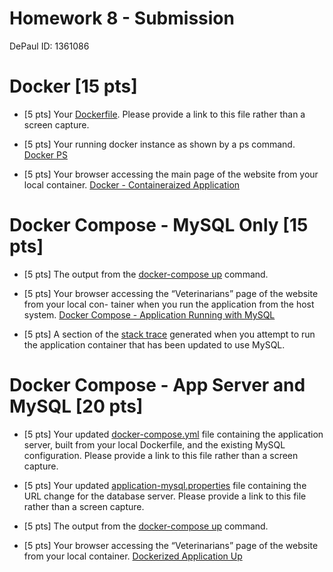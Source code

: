 # Homework 8 - Submission 
DePaul ID: 1361086

# Docker [15 pts]

- [5 pts] Your [Dockerfile](Dockerfile). Please provide a link to this file rather than a screen capture. 

- [5 pts] Your running docker instance as shown by a ps command.
[Docker PS](images/docker_ps.PNG)

- [5 pts] Your browser accessing the main page of the website from your local container.
[Docker - Containeraized Application](images/docker_webpage.PNG)

# Docker Compose - MySQL Only [15 pts]

- [5 pts] The output from the [docker-compose up](hw8_outputs/mysql_docker-compose_up.txt) command.

- [5 pts] Your browser accessing the “Veterinarians” page of the website from your local con-
tainer when you run the application from the host system.
[Docker Compose - Application Running with MySQL](images/mysql_application_up.PNG)

- [5 pts] A section of the [stack trace](hw8_outputs/mysql_docker_run_exception.txt) generated when you attempt to run the application container that has been updated to use MySQL.

# Docker Compose - App Server and MySQL [20 pts]

- [5 pts] Your updated [docker-compose.yml](docker-compose.yml) file containing the application server, built from your local Dockerfile, and the existing MySQL configuration. Please provide a link to this file rather than a screen capture.

- [5 pts] Your updated [application-mysql.properties](src/main/resources/application-mysql.properties) file containing the URL change for the database server. Please provide a link to this file rather than a screen capture.

- [5 pts] The output from the [docker-compose up](hw8_outputs/docker-compose_up_both.txt) command.

- [5 pts] Your browser accessing the “Veterinarians” page of the website from your local container.
[Dockerized Application Up](both_application_up.PNG)